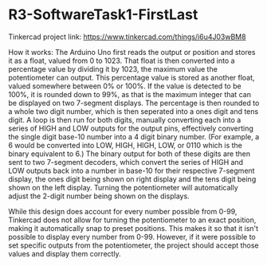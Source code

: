 # R3-SoftwareTask1-FirstLast

Tinkercad project link: https://www.tinkercad.com/things/i6u4J03wBM8

How it works: 
The Arduino Uno first reads the output or position and stores it as a float, valued from 0 to 1023. That float is then converted into a percentage value by dividing it by 1023, the maximum value the potentiometer can output. 
This percentage value is stored as another float, valued somewhere between 0% or 100%. If the value is detected to be 100%, it is rounded down to 99%, as that is the maximum integer that can be displayed on two 7-segment displays. The percentage is then rounded to a whole two digit number, which is then seperated into a ones digit and tens digit. 
A loop is then run for both digits, manually converting each into a series of HIGH and LOW outputs for the output pins, effectively converting the single digit base-10 number into a 4 digit binary number. (For example, a 6 would be converted into LOW, HIGH, HIGH, LOW, or 0110 which is the binary equivalent to 6.) 
The binary output for both of these digits are then sent to two 7-segment decoders, which convert the series of HIGH and LOW outputs back into a number in base-10 for their respective 7-segment display, the ones digit being shown on right display and the tens digit being shown on the left display. 
Turning the potentiometer will automatically adjust the 2-digit number being shown on the displays.

While this design does account for every number possible from 0-99, Tinkercad does not allow for turning the potentiometer to an exact position, making it automatically snap to preset positions. This makes it so that it isn't possible to display every number from 0-99. However, if it were possible to set specific outputs from the potentiometer, the project should accept those values and display them correctly.